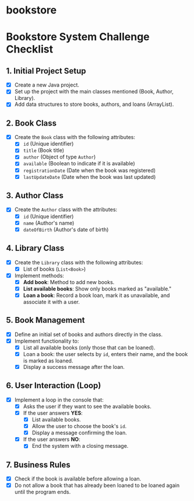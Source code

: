 # bookstore

# Bookstore System Challenge Checklist

## 1. Initial Project Setup

- [x] Create a new Java project.
- [x] Set up the project with the main classes mentioned (Book, Author, Library).
- [x] Add data structures to store books, authors, and loans (ArrayList).

## 2. Book Class

- [x] Create the `Book` class with the following attributes:
  - [x] `id` (Unique identifier)
  - [x] `title` (Book title)
  - [x] `author` (Object of type `Author`)
  - [x] `available` (Boolean to indicate if it is available)
  - [x] `registrationDate` (Date when the book was registered)
  - [x] `lastUpdateDate` (Date when the book was last updated)

## 3. Author Class

- [x] Create the `Author` class with the attributes:
  - [x] `id` (Unique identifier)
  - [x] `name` (Author's name)
  - [x] `dateOfBirth` (Author's date of birth)

## 4. Library Class

- [x] Create the `Library` class with the following attributes:
  - [x] List of books (`List<Book>`)
- [x] Implement methods:
  - [x] **Add book**: Method to add new books.
  - [x] **List available books**: Show only books marked as "available."
  - [x] **Loan a book**: Record a book loan, mark it as unavailable, and associate it with a user.

## 5. Book Management

- [x] Define an initial set of books and authors directly in the class.
- [x] Implement functionality to:
  - [x] List all available books (only those that can be loaned).
  - [x] Loan a book: the user selects by `id`, enters their name, and the book is marked as loaned.
  - [x] Display a success message after the loan.

## 6. User Interaction (Loop)

- [x] Implement a loop in the console that:
  - [x] Asks the user if they want to see the available books.
  - [x] If the user answers **YES**:
    - [x] List available books.
    - [x] Allow the user to choose the book's `id`.
    - [x] Display a message confirming the loan.
  - [x] If the user answers **NO**:
    - [x] End the system with a closing message.

## 7. Business Rules

- [x] Check if the book is available before allowing a loan.
- [x] Do not allow a book that has already been loaned to be loaned again until the program ends.
